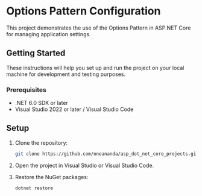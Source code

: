 # Options Pattern Configuration

This project demonstrates the use of the Options Pattern in ASP.NET Core for managing application settings.

## Getting Started

These instructions will help you set up and run the project on your local machine for development and testing purposes.

### Prerequisites

- .NET 6.0 SDK or later
- Visual Studio 2022 or later / Visual Studio Code

## Setup

1. Clone the repository:
    ```bash
    git clone https://github.com/oneananda/asp_dot_net_core_projects.git    
    ```

2. Open the project in Visual Studio or Visual Studio Code.

3. Restore the NuGet packages:
    ```bash
    dotnet restore
    ```